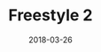 ---
title: Freestyle 2
date: '2018-03-26'
thumb_image: images/mar-3yo/freestyle2.jpg
thumb_image_alt: Freestyle 2
image: images/mar-3yo/freestyle2.jpg
image_alt: Freestyle 2
template: project
---	